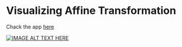 # Visualizing Affine Transformation 

Chack the app [here](https://hardikkamboj-affine-transformation-python-main-hlf1co.streamlitapp.com/)

[![IMAGE ALT TEXT HERE](https://img.youtube.com/vi/wEPM0akrvxo/0.jpg)](https://www.youtube.com/watch?v=wEPM0akrvxo)


